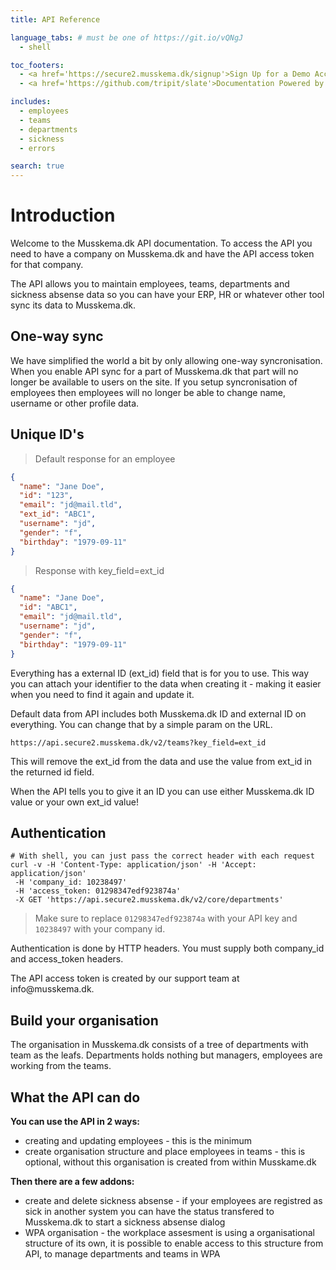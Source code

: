 ```yaml
---
title: API Reference

language_tabs: # must be one of https://git.io/vQNgJ
  - shell

toc_footers:
  - <a href='https://secure2.musskema.dk/signup'>Sign Up for a Demo Account</a>
  - <a href='https://github.com/tripit/slate'>Documentation Powered by Slate</a>

includes:
  - employees
  - teams
  - departments
  - sickness
  - errors

search: true
---
```


# Introduction

Welcome to the Musskema.dk API documentation. To access the API you need to have a company on Musskema.dk and have the API access token for that company.

The API allows you to maintain employees, teams, departments and sickness absense data so you can have your ERP, HR or whatever other tool sync its data to Musskema.dk.

## One-way sync

We have simplified the world a bit by only allowing one-way syncronisation. When you enable API sync for a part of Musskema.dk that part will no longer be available to users on the site. If you setup syncronisation of employees then employees will no longer be able to change name, username or other profile data.

## Unique ID's

> Default response for an employee

```json
{
  "name": "Jane Doe",
  "id": "123",
  "email": "jd@mail.tld",
  "ext_id": "ABC1",
  "username": "jd",
  "gender": "f",
  "birthday": "1979-09-11"
}
```

> Response with key_field=ext_id

```json
{
  "name": "Jane Doe",
  "id": "ABC1",
  "email": "jd@mail.tld",
  "username": "jd",
  "gender": "f",
  "birthday": "1979-09-11"
}
```

Everything has a external ID (ext_id) field that is for you to use. This way you can attach your identifier to the data when creating it - making it easier when you need to find it again and update it.

Default data from API includes both Musskema.dk ID and external ID on everything. You can change that by a simple param on the URL.

`https://api.secure2.musskema.dk/v2/teams?key_field=ext_id`

This will remove the ext_id from the data and use the value from ext_id in the returned id field.

<aside class="success">
When the API tells you to give it an ID you can use either Musskema.dk ID value or your own ext_id value!
</aside>

## Authentication

```shell
# With shell, you can just pass the correct header with each request
curl -v -H 'Content-Type: application/json' -H 'Accept: application/json'
 -H 'company_id: 10238497'
 -H 'access_token: 01298347edf923874a'
 -X GET 'https://api.secure2.musskema.dk/v2/core/departments'
```

> Make sure to replace `01298347edf923874a` with your API key and `10238497` with your company id.

Authentication is done by HTTP headers. You must supply both company_id and access_token headers.

<aside class="notice">
The API access token is created by our support team at info@musskema.dk.
</aside>

## Build your organisation

The organisation in Musskema.dk consists of a tree of departments with team as the leafs. Departments holds nothing but managers, employees are working from the teams.

## What the API can do

**You can use the API in 2 ways:**

 * creating and updating employees - this is the minimum
 * create organisation structure and place employees in teams - this is optional, without this organisation is created from within Musskame.dk

**Then there are a few addons:**

 * create and delete sickness absense - if your employees are registred as sick in another system you can have the status transfered to Musskema.dk to start a sickness absense dialog
 * WPA organisation - the workplace assesment is using a organisational structure of its own, it is possible to enable access to this structure from API, to manage departments and teams in WPA